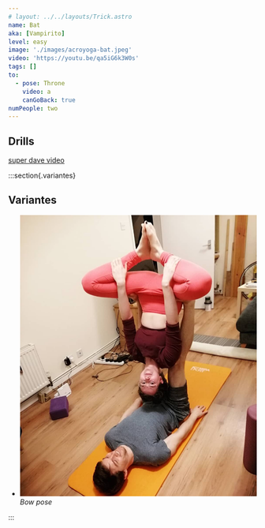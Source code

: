 ```yaml
---
# layout: ../../layouts/Trick.astro
name: Bat
aka: [Vampirito]
level: easy
image: './images/acroyoga-bat.jpeg'
video: 'https://youtu.be/qa5iG6k3W0s'
tags: []
to:
  - pose: Throne
    video: a
    canGoBack: true
numPeople: two
---
```


## Drills

[super dave video](https://www.youtube.com/watch?v=qa5iG6k3W0s)

:::section{.variantes}

## Variantes

- ![simple bat](./images/acroyoga-bat.jpeg)
  _Bow pose_

:::
